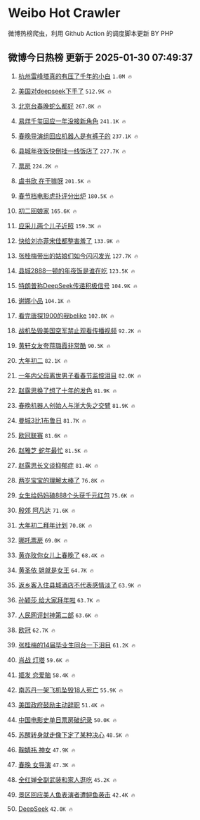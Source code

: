 # Weibo Hot Crawler 



微博热榜爬虫，利用 Github Action 的调度脚本更新 BY PHP 


## 微博今日热榜 更新于 2025-01-30 07:49:37 
1. [杭州雷峰塔真的有压了千年的小白](https://s.weibo.com/weibo?q=%23%E6%9D%AD%E5%B7%9E%E9%9B%B7%E5%B3%B0%E5%A1%94%E7%9C%9F%E7%9A%84%E6%9C%89%E5%8E%8B%E4%BA%86%E5%8D%83%E5%B9%B4%E7%9A%84%E5%B0%8F%E7%99%BD%23&t=31&band_rank=1&Refer=top) `1.0M 🔥` 

1. [美国对deepseek下手了](https://s.weibo.com/weibo?q=%23%E7%BE%8E%E5%9B%BD%E5%AF%B9deepseek%E4%B8%8B%E6%89%8B%E4%BA%86%23&t=31&band_rank=2&Refer=top) `512.9K 🔥` 

1. [北京台春晚蛇么都好](https://s.weibo.com/weibo?q=%23%E5%8C%97%E4%BA%AC%E5%8F%B0%E6%98%A5%E6%99%9A%E8%9B%87%E4%B9%88%E9%83%BD%E5%A5%BD%23&t=31&band_rank=3&Refer=top) `267.8K 🔥` 

1. [易烊千玺回应一年没接新角色](https://s.weibo.com/weibo?q=%23%E6%98%93%E7%83%8A%E5%8D%83%E7%8E%BA%E5%9B%9E%E5%BA%94%E4%B8%80%E5%B9%B4%E6%B2%A1%E6%8E%A5%E6%96%B0%E8%A7%92%E8%89%B2%23&t=31&band_rank=4&Refer=top) `241.1K 🔥` 

1. [春晚导演组回应机器人是有裤子的](https://s.weibo.com/weibo?q=%23%E6%98%A5%E6%99%9A%E5%AF%BC%E6%BC%94%E7%BB%84%E5%9B%9E%E5%BA%94%E6%9C%BA%E5%99%A8%E4%BA%BA%E6%98%AF%E6%9C%89%E8%A3%A4%E5%AD%90%E7%9A%84%23&t=31&band_rank=5&Refer=top) `237.1K 🔥` 

1. [县城年夜饭快倒挂一线饭店了](https://s.weibo.com/weibo?q=%23%E5%8E%BF%E5%9F%8E%E5%B9%B4%E5%A4%9C%E9%A5%AD%E5%BF%AB%E5%80%92%E6%8C%82%E4%B8%80%E7%BA%BF%E9%A5%AD%E5%BA%97%E4%BA%86%23&t=31&band_rank=6&Refer=top) `227.7K 🔥` 

1. [票房](https://s.weibo.com/weibo?q=%E7%A5%A8%E6%88%BF&t=31&band_rank=7&Refer=top) `224.2K 🔥` 

1. [虞书欣 在干嘛呀](https://s.weibo.com/weibo?q=%E8%99%9E%E4%B9%A6%E6%AC%A3%20%E5%9C%A8%E5%B9%B2%E5%98%9B%E5%91%80&t=31&band_rank=8&Refer=top) `201.5K 🔥` 

1. [春节档电影虎扑评分出炉](https://s.weibo.com/weibo?q=%E6%98%A5%E8%8A%82%E6%A1%A3%E7%94%B5%E5%BD%B1%E8%99%8E%E6%89%91%E8%AF%84%E5%88%86%E5%87%BA%E7%82%89&t=31&band_rank=9&Refer=top) `180.5K 🔥` 

1. [初二回娘家](https://s.weibo.com/weibo?q=%23%E5%88%9D%E4%BA%8C%E5%9B%9E%E5%A8%98%E5%AE%B6%23&t=31&band_rank=10&Refer=top) `165.6K 🔥` 

1. [应采儿两个儿子近照](https://s.weibo.com/weibo?q=%23%E5%BA%94%E9%87%87%E5%84%BF%E4%B8%A4%E4%B8%AA%E5%84%BF%E5%AD%90%E8%BF%91%E7%85%A7%23&t=31&band_rank=11&Refer=top) `159.3K 🔥` 

1. [快给刘亦菲宋佳都整害羞了](https://s.weibo.com/weibo?q=%E5%BF%AB%E7%BB%99%E5%88%98%E4%BA%A6%E8%8F%B2%E5%AE%8B%E4%BD%B3%E9%83%BD%E6%95%B4%E5%AE%B3%E7%BE%9E%E4%BA%86&t=31&band_rank=12&Refer=top) `133.9K 🔥` 

1. [张桂梅带出的姑娘们如今闪闪发光](https://s.weibo.com/weibo?q=%23%E5%BC%A0%E6%A1%82%E6%A2%85%E5%B8%A6%E5%87%BA%E7%9A%84%E5%A7%91%E5%A8%98%E4%BB%AC%E5%A6%82%E4%BB%8A%E9%97%AA%E9%97%AA%E5%8F%91%E5%85%89%23&t=31&band_rank=13&Refer=top) `127.7K 🔥` 

1. [县城2888一顿的年夜饭是谁在吃](https://s.weibo.com/weibo?q=%23%E5%8E%BF%E5%9F%8E2888%E4%B8%80%E9%A1%BF%E7%9A%84%E5%B9%B4%E5%A4%9C%E9%A5%AD%E6%98%AF%E8%B0%81%E5%9C%A8%E5%90%83%23&t=31&band_rank=14&Refer=top) `123.5K 🔥` 

1. [特朗普称DeepSeek传递积极信号](https://s.weibo.com/weibo?q=%23%E7%89%B9%E6%9C%97%E6%99%AE%E7%A7%B0DeepSeek%E4%BC%A0%E9%80%92%E7%A7%AF%E6%9E%81%E4%BF%A1%E5%8F%B7%23&t=31&band_rank=15&Refer=top) `104.9K 🔥` 

1. [谢娜小品](https://s.weibo.com/weibo?q=%E8%B0%A2%E5%A8%9C%E5%B0%8F%E5%93%81&t=31&band_rank=16&Refer=top) `104.1K 🔥` 

1. [看完唐探1900的我belike](https://s.weibo.com/weibo?q=%E7%9C%8B%E5%AE%8C%E5%94%90%E6%8E%A21900%E7%9A%84%E6%88%91belike&t=31&band_rank=17&Refer=top) `102.8K 🔥` 

1. [战机坠毁美国空军禁止观看传播视频](https://s.weibo.com/weibo?q=%23%E6%88%98%E6%9C%BA%E5%9D%A0%E6%AF%81%E7%BE%8E%E5%9B%BD%E7%A9%BA%E5%86%9B%E7%A6%81%E6%AD%A2%E8%A7%82%E7%9C%8B%E4%BC%A0%E6%92%AD%E8%A7%86%E9%A2%91%23&t=31&band_rank=18&Refer=top) `92.2K 🔥` 

1. [黄轩女友夸蒋璐霞非常酷](https://s.weibo.com/weibo?q=%23%E9%BB%84%E8%BD%A9%E5%A5%B3%E5%8F%8B%E5%A4%B8%E8%92%8B%E7%92%90%E9%9C%9E%E9%9D%9E%E5%B8%B8%E9%85%B7%23&t=31&band_rank=19&Refer=top) `90.5K 🔥` 

1. [大年初二](https://s.weibo.com/weibo?q=%23%E5%A4%A7%E5%B9%B4%E5%88%9D%E4%BA%8C%23&t=31&band_rank=20&Refer=top) `82.1K 🔥` 

1. [一年内父母离世男子看春节监控泪目](https://s.weibo.com/weibo?q=%23%E4%B8%80%E5%B9%B4%E5%86%85%E7%88%B6%E6%AF%8D%E7%A6%BB%E4%B8%96%E7%94%B7%E5%AD%90%E7%9C%8B%E6%98%A5%E8%8A%82%E7%9B%91%E6%8E%A7%E6%B3%AA%E7%9B%AE%23&t=31&band_rank=21&Refer=top) `82.0K 🔥` 

1. [赵露思换了想了十年的发色](https://s.weibo.com/weibo?q=%23%E8%B5%B5%E9%9C%B2%E6%80%9D%E6%8D%A2%E4%BA%86%E6%83%B3%E4%BA%86%E5%8D%81%E5%B9%B4%E7%9A%84%E5%8F%91%E8%89%B2%23&t=31&band_rank=22&Refer=top) `81.9K 🔥` 

1. [春晚机器人创始人与浙大失之交臂](https://s.weibo.com/weibo?q=%23%E6%98%A5%E6%99%9A%E6%9C%BA%E5%99%A8%E4%BA%BA%E5%88%9B%E5%A7%8B%E4%BA%BA%E4%B8%8E%E6%B5%99%E5%A4%A7%E5%A4%B1%E4%B9%8B%E4%BA%A4%E8%87%82%23&t=31&band_rank=23&Refer=top) `81.9K 🔥` 

1. [曼城3比1布鲁日](https://s.weibo.com/weibo?q=%E6%9B%BC%E5%9F%8E3%E6%AF%941%E5%B8%83%E9%B2%81%E6%97%A5&t=31&band_rank=24&Refer=top) `81.7K 🔥` 

1. [欧冠联赛](https://s.weibo.com/weibo?q=%23%E6%AC%A7%E5%86%A0%E8%81%94%E8%B5%9B%23&t=31&band_rank=25&Refer=top) `81.6K 🔥` 

1. [赵雅芝 蛇年最忙](https://s.weibo.com/weibo?q=%E8%B5%B5%E9%9B%85%E8%8A%9D%20%E8%9B%87%E5%B9%B4%E6%9C%80%E5%BF%99&t=31&band_rank=26&Refer=top) `81.5K 🔥` 

1. [赵露思长文谈抑郁症](https://s.weibo.com/weibo?q=%23%E8%B5%B5%E9%9C%B2%E6%80%9D%E9%95%BF%E6%96%87%E8%B0%88%E6%8A%91%E9%83%81%E7%97%87%23&t=31&band_rank=27&Refer=top) `81.4K 🔥` 

1. [两岁宝宝的理解太棒了](https://s.weibo.com/weibo?q=%23%E4%B8%A4%E5%B2%81%E5%AE%9D%E5%AE%9D%E7%9A%84%E7%90%86%E8%A7%A3%E5%A4%AA%E6%A3%92%E4%BA%86%23&t=31&band_rank=28&Refer=top) `76.8K 🔥` 

1. [女生给妈妈磕888个头获千元红包](https://s.weibo.com/weibo?q=%23%E5%A5%B3%E7%94%9F%E7%BB%99%E5%A6%88%E5%A6%88%E7%A3%95888%E4%B8%AA%E5%A4%B4%E8%8E%B7%E5%8D%83%E5%85%83%E7%BA%A2%E5%8C%85%23&t=31&band_rank=29&Refer=top) `75.6K 🔥` 

1. [殷郊 阿凡达](https://s.weibo.com/weibo?q=%E6%AE%B7%E9%83%8A%20%E9%98%BF%E5%87%A1%E8%BE%BE&t=31&band_rank=30&Refer=top) `71.6K 🔥` 

1. [大年初二拜年计划](https://s.weibo.com/weibo?q=%23%E5%A4%A7%E5%B9%B4%E5%88%9D%E4%BA%8C%E6%8B%9C%E5%B9%B4%E8%AE%A1%E5%88%92%23&t=31&band_rank=31&Refer=top) `70.8K 🔥` 

1. [哪吒票房](https://s.weibo.com/weibo?q=%E5%93%AA%E5%90%92%E7%A5%A8%E6%88%BF&t=31&band_rank=32&Refer=top) `69.0K 🔥` 

1. [黄亦玫你女儿上春晚了](https://s.weibo.com/weibo?q=%23%E9%BB%84%E4%BA%A6%E7%8E%AB%E4%BD%A0%E5%A5%B3%E5%84%BF%E4%B8%8A%E6%98%A5%E6%99%9A%E4%BA%86%23&t=31&band_rank=33&Refer=top) `68.4K 🔥` 

1. [黄圣依 姐就是女王](https://s.weibo.com/weibo?q=%E9%BB%84%E5%9C%A3%E4%BE%9D%20%E5%A7%90%E5%B0%B1%E6%98%AF%E5%A5%B3%E7%8E%8B&t=31&band_rank=34&Refer=top) `64.7K 🔥` 

1. [返乡客入住县城酒店不代表感情淡了](https://s.weibo.com/weibo?q=%23%E8%BF%94%E4%B9%A1%E5%AE%A2%E5%85%A5%E4%BD%8F%E5%8E%BF%E5%9F%8E%E9%85%92%E5%BA%97%E4%B8%8D%E4%BB%A3%E8%A1%A8%E6%84%9F%E6%83%85%E6%B7%A1%E4%BA%86%23&t=31&band_rank=35&Refer=top) `63.9K 🔥` 

1. [孙颖莎 给大家拜年啦](https://s.weibo.com/weibo?q=%E5%AD%99%E9%A2%96%E8%8E%8E%20%E7%BB%99%E5%A4%A7%E5%AE%B6%E6%8B%9C%E5%B9%B4%E5%95%A6&t=31&band_rank=36&Refer=top) `63.7K 🔥` 

1. [人民网评封神第二部](https://s.weibo.com/weibo?q=%23%E4%BA%BA%E6%B0%91%E7%BD%91%E8%AF%84%E5%B0%81%E7%A5%9E%E7%AC%AC%E4%BA%8C%E9%83%A8%23&t=31&band_rank=37&Refer=top) `63.6K 🔥` 

1. [欧冠](https://s.weibo.com/weibo?q=%E6%AC%A7%E5%86%A0&t=31&band_rank=38&Refer=top) `62.7K 🔥` 

1. [张桂梅的14届毕业生同台一下泪目](https://s.weibo.com/weibo?q=%23%E5%BC%A0%E6%A1%82%E6%A2%85%E7%9A%8414%E5%B1%8A%E6%AF%95%E4%B8%9A%E7%94%9F%E5%90%8C%E5%8F%B0%E4%B8%80%E4%B8%8B%E6%B3%AA%E7%9B%AE%23&t=31&band_rank=39&Refer=top) `61.2K 🔥` 

1. [肖战 灯塔](https://s.weibo.com/weibo?q=%E8%82%96%E6%88%98%20%E7%81%AF%E5%A1%94&t=31&band_rank=40&Refer=top) `59.6K 🔥` 

1. [姬发 恋爱脑](https://s.weibo.com/weibo?q=%E5%A7%AC%E5%8F%91%20%E6%81%8B%E7%88%B1%E8%84%91&t=31&band_rank=41&Refer=top) `58.4K 🔥` 

1. [南苏丹一架飞机坠毁18人死亡](https://s.weibo.com/weibo?q=%23%E5%8D%97%E8%8B%8F%E4%B8%B9%E4%B8%80%E6%9E%B6%E9%A3%9E%E6%9C%BA%E5%9D%A0%E6%AF%8118%E4%BA%BA%E6%AD%BB%E4%BA%A1%23&t=31&band_rank=42&Refer=top) `55.9K 🔥` 

1. [美国政府鼓励主动辞职](https://s.weibo.com/weibo?q=%23%E7%BE%8E%E5%9B%BD%E6%94%BF%E5%BA%9C%E9%BC%93%E5%8A%B1%E4%B8%BB%E5%8A%A8%E8%BE%9E%E8%81%8C%23&t=31&band_rank=43&Refer=top) `51.4K 🔥` 

1. [中国电影史单日票房破纪录](https://s.weibo.com/weibo?q=%23%E4%B8%AD%E5%9B%BD%E7%94%B5%E5%BD%B1%E5%8F%B2%E5%8D%95%E6%97%A5%E7%A5%A8%E6%88%BF%E7%A0%B4%E7%BA%AA%E5%BD%95%23&t=31&band_rank=44&Refer=top) `50.0K 🔥` 

1. [苏醒转身就走像下定了某种决心](https://s.weibo.com/weibo?q=%E8%8B%8F%E9%86%92%E8%BD%AC%E8%BA%AB%E5%B0%B1%E8%B5%B0%E5%83%8F%E4%B8%8B%E5%AE%9A%E4%BA%86%E6%9F%90%E7%A7%8D%E5%86%B3%E5%BF%83&t=31&band_rank=45&Refer=top) `48.5K 🔥` 

1. [鞠婧祎 神女](https://s.weibo.com/weibo?q=%E9%9E%A0%E5%A9%A7%E7%A5%8E%20%E7%A5%9E%E5%A5%B3&t=31&band_rank=46&Refer=top) `47.9K 🔥` 

1. [春晚 女导演](https://s.weibo.com/weibo?q=%E6%98%A5%E6%99%9A%20%E5%A5%B3%E5%AF%BC%E6%BC%94&t=31&band_rank=47&Refer=top) `47.3K 🔥` 

1. [全红婵全副武装和家人逛吃](https://s.weibo.com/weibo?q=%23%E5%85%A8%E7%BA%A2%E5%A9%B5%E5%85%A8%E5%89%AF%E6%AD%A6%E8%A3%85%E5%92%8C%E5%AE%B6%E4%BA%BA%E9%80%9B%E5%90%83%23&t=31&band_rank=48&Refer=top) `45.2K 🔥` 

1. [景区回应美人鱼表演者遭鲟鱼袭击](https://s.weibo.com/weibo?q=%23%E6%99%AF%E5%8C%BA%E5%9B%9E%E5%BA%94%E7%BE%8E%E4%BA%BA%E9%B1%BC%E8%A1%A8%E6%BC%94%E8%80%85%E9%81%AD%E9%B2%9F%E9%B1%BC%E8%A2%AD%E5%87%BB%23&t=31&band_rank=49&Refer=top) `42.4K 🔥` 

1. [DeepSeek](https://s.weibo.com/weibo?q=DeepSeek&t=31&band_rank=50&Refer=top) `42.0K 🔥` 

